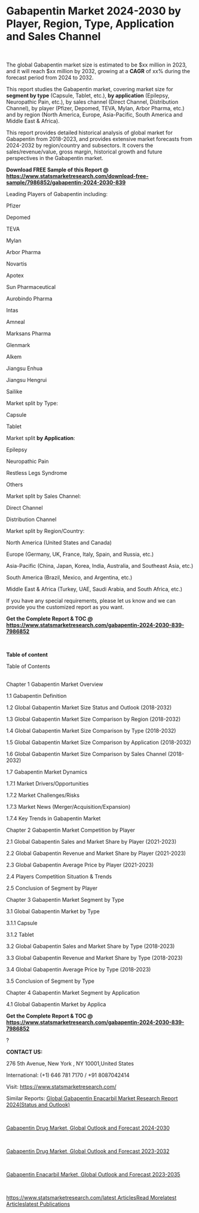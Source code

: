 <h1>Gabapentin Market 2024-2030 by Player, Region, Type, Application and Sales Channel</h1><br/><p>The global Gabapentin market size is estimated to be $xx million in 2023, and it will reach $xx million by 2032, growing at a <strong>CAGR</strong> of xx% during the forecast period from 2024 to 2032.</p>
 
 
 
 <p>This report studies the Gabapentin market, covering market size for <strong>segment by type</strong> (Capsule, Tablet, etc.), <strong>by application</strong> (Epilepsy, Neuropathic Pain, etc.), by sales channel (Direct Channel, Distribution Channel), by player (Pfizer, Depomed, TEVA, Mylan, Arbor Pharma, etc.) and by region (North America, Europe, Asia-Pacific, South America and Middle East & Africa).</p>
 
 
 
 <p>This report provides detailed historical analysis of global market for Gabapentin from 2018-2023, and provides extensive market forecasts from 2024-2032 by region/country and subsectors. It covers the sales/revenue/value, gross margin, historical growth and future perspectives in the Gabapentin market.</p>
 
 
 
 <p><strong>Download FREE Sample of this Report @ <a href="https://www.statsmarketresearch.com/download-free-sample/7986852/gabapentin-2024-2030-839">https://www.statsmarketresearch.com/download-free-sample/7986852/gabapentin-2024-2030-839</a></strong></p>
 
 
 
 <p>Leading Players of Gabapentin including:</p>
 
 
 
 <p>Pfizer</p>
 
 
 
 <p>Depomed</p>
 
 
 
 <p>TEVA</p>
 
 
 
 <p>Mylan</p>
 
 
 
 <p>Arbor Pharma</p>
 
 
 
 <p>Novartis</p>
 
 
 
 <p>Apotex</p>
 
 
 
 <p>Sun Pharmaceutical</p>
 
 
 
 <p>Aurobindo Pharma</p>
 
 
 
 <p>Intas</p>
 
 
 
 <p>Amneal</p>
 
 
 
 <p>Marksans Pharma</p>
 
 
 
 <p>Glenmark</p>
 
 
 
 <p>Alkem</p>
 
 
 
 <p>Jiangsu Enhua</p>
 
 
 
 <p>Jiangsu Hengrui</p>
 
 
 
 <p>Sailike</p>
 
 
 
 <p>Market split by Type:</p>
 
 
 
 <p>Capsule</p>
 
 
 
 <p>Tablet</p>
 
 
 
 <p>Market split <strong>by Application</strong>:</p>
 
 
 
 <p>Epilepsy</p>
 
 
 
 <p>Neuropathic Pain</p>
 
 
 
 <p>Restless Legs Syndrome</p>
 
 
 
 <p>Others</p>
 
 
 
 <p>Market split by Sales Channel:</p>
 
 
 
 <p>Direct Channel</p>
 
 
 
 <p>Distribution Channel</p>
 
 
 
 <p>Market split by Region/Country:</p>
 
 
 
 <p>North America (United States and Canada)</p>
 
 
 
 <p>Europe (Germany, UK, France, Italy, Spain, and Russia, etc.)</p>
 
 
 
 <p>Asia-Pacific (China, Japan, Korea, India, Australia, and Southeast Asia, etc.)</p>
 
 
 
 <p>South America (Brazil, Mexico, and Argentina, etc.)</p>
 
 
 
 <p>Middle East & Africa (Turkey, UAE, Saudi Arabia, and South Africa, etc.)</p>
 
 
 
 <p>If you have any special requirements, please let us know and we can provide you the customized report as you want.</p>
 
 
 
 <div><b>Get the Complete Report & TOC @ <a href="https://www.statsmarketresearch.com/gabapentin-2024-2030-839-7986852">https://www.statsmarketresearch.com/gabapentin-2024-2030-839-7986852</a></b></div>
 
 
 
 <p><br />
 
 <b>Table of content</b></p>
 
 
 
 <p>Table of Contents<br />
 
 <br />
 
 Chapter 1 Gabapentin Market Overview<br />
 
 1.1 Gabapentin Definition<br />
 
 1.2 Global Gabapentin Market Size Status and Outlook (2018-2032)<br />
 
 1.3 Global Gabapentin Market Size Comparison by Region (2018-2032)<br />
 
 1.4 Global Gabapentin Market Size Comparison by Type (2018-2032)<br />
 
 1.5 Global Gabapentin Market Size Comparison by Application (2018-2032)<br />
 
 1.6 Global Gabapentin Market Size Comparison by Sales Channel (2018-2032)<br />
 
 1.7 Gabapentin Market Dynamics<br />
 
 1.7.1 Market Drivers/Opportunities<br />
 
 1.7.2 Market Challenges/Risks<br />
 
 1.7.3 Market News (Merger/Acquisition/Expansion)<br />
 
 1.7.4 Key Trends in Gabapentin Market<br />
 
 Chapter 2 Gabapentin Market Competition by Player<br />
 
 2.1 Global Gabapentin Sales and Market Share by Player (2021-2023)<br />
 
 2.2 Global Gabapentin Revenue and Market Share by Player (2021-2023)<br />
 
 2.3 Global Gabapentin Average Price by Player (2021-2023)<br />
 
 2.4 Players Competition Situation & Trends<br />
 
 2.5 Conclusion of Segment by Player<br />
 
 Chapter 3 Gabapentin Market Segment by Type<br />
 
 3.1 Global Gabapentin Market by Type<br />
 
 3.1.1 Capsule<br />
 
 3.1.2 Tablet<br />
 
 3.2 Global Gabapentin Sales and Market Share by Type (2018-2023)<br />
 
 3.3 Global Gabapentin Revenue and Market Share by Type (2018-2023)<br />
 
 3.4 Global Gabapentin Average Price by Type (2018-2023)<br />
 
 3.5 Conclusion of Segment by Type<br />
 
 Chapter 4 Gabapentin Market Segment by Application<br />
 
 4.1 Global Gabapentin Market by Applica</p>
 
 
 
 <div><b>Get the Complete Report & TOC @ <a href="https://www.statsmarketresearch.com/gabapentin-2024-2030-839-7986852">https://www.statsmarketresearch.com/gabapentin-2024-2030-839-7986852</a></b></div>
 
 
 
 <p>? </p>
 
 
 
 <p><b>CONTACT US:</b><br />
 
 276 5th Avenue, New York , NY 10001,United States<br />
 
 International: (+1) 646 781 7170 / +91 8087042414<br />
 
 Visit: <a href="https://www.statsmarketresearch.com/">https://www.statsmarketresearch.com/</a><br />
 
 Similar Reports: <a href="https://www.statsmarketresearch.com/gabapentin-2024-2030-839-7986852">Global Gabapentin Enacarbil Market Research Report 2024(Status and Outlook)</a><br />
 
 <br />
 
 <a href="https://www.statsmarketresearch.com/gabapentin-2024-2030-839-7986852">Gabapentin Drug Market, Global Outlook and Forecast 2024-2030</a><br />
 
 <br />
 
 <a href="https://www.statsmarketresearch.com/gabapentin-2024-2030-839-7986852">Gabapentin Drug Market, Global Outlook and Forecast 2023-2032</a><br />
 
 <br />
 
 <a href="https://www.statsmarketresearch.com/gabapentin-2024-2030-839-7986852">Gabapentin Enacarbil Market, Global Outlook and Forecast 2023-2035</a><br />
 
 <br />
 
 <a href="https://gyeongbokgung.com">https://www.statsmarketresearch.com/</a><a href="https://hallyeomaritime.com">latest Articles</a><a href="https://jingwansa.com">Read More</a><a href="https://nguoiviet.jp/">latest Articles</a><a href="https://www.intelmarketresearch.com/">latest Publications</a></p>